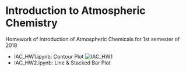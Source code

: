 # Introduction to Atmospheric Chemistry
Homework of Introduction of Atmospheric Chemicals for 1st semester of 2018

- IAC_HW1.ipynb: Contour Plot
![IAC_HW1](https://user-images.githubusercontent.com/38546970/52548840-4f3a7c00-2e13-11e9-8404-6fb6ed049c2e.png)
- IAC_HW2.ipynb: Line & Stacked Bar Plot
